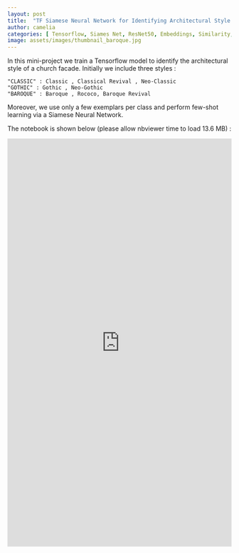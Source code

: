 ```yaml
---
layout: post
title:  "TF Siamese Neural Network for Identifying Architectural Style of Buildings Facades"
author: camelia
categories: [ Tensorflow, Siames Net, ResNet50, Embeddings, Similarity, Lambda Layer, Custom Callback, TF Dataset, Computer Vision ]
image: assets/images/thumbnail_baroque.jpg
---
```




In this mini-project we train a Tensorflow model to identify the architectural style of a church facade. Initially we include three styles :

    "CLASSIC" : Classic , Classical Revival , Neo-Classic
    "GOTHIC" : Gothic , Neo-Gothic
    "BAROQUE" : Baroque , Rococo, Baroque Revival

Moreover, we use only a few exemplars per class and perform few-shot learning via a Siamese Neural Network.


The notebook is shown below (please allow nbviewer time to load 13.6 MB) :


<p><iframe style="width:100%;" height="915" src="https://nbviewer.jupyter.org/github/camelia-c/techfolio/blob/main/tf_siamesenet_buildings_facades_styles/TF_Training_SiameseNet_to_Identify_Architecture_Style.ipynb" frameborder="0" allowfullscreen></iframe></p>
